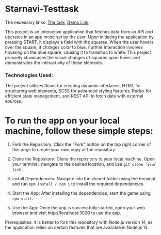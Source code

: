 # Starnavi-Testtask

The necessary links:
  [The task](https://starnavi-frontend-test-task-v3.netlify.app/), 
  [Demo Link](https://katerynashylina.github.io/starnavi-testtask/).  

 This project is an interactive application that fetches data from an API and operates in an app mode set by the user. Upon initiating the application by pressing START, it displays a field with the squares. When the user hovers over the square, it changes color to blue. Further interaction involves hovering on the blue square, causing it to transition to white. This project primarily showcases the visual changes of squares upon hover and demonstrates the interactivity of these elements.

### Technologies Used:
The project utilizes React for creating dynamic interfaces, HTML for structuring web elements, SCSS for advanced styling features, Redux for efficient state management, and REST API to fetch data with external sources.

# To run the app on your local machine, follow these simple steps:

1. Fork the Repository:
Click the "Fork" button on the top right corner of this page to create your own copy of the repository.

2. Clone the Repository:
Clone the repository to your local machine. Open your terminal, navigate to the desired location, and use `git clone 'your link'`.

3. Install Dependencies:
Navigate into the cloned folder using the terminal and run `npm install / npm i` to install the required dependencies.

4. Start the App:
After installing the dependencies, start the game using `npm start`.

5. Use the App:
Once the app is successfully started, open your web browser and visit http://localhost:3000 to use the app.

Prerequisites:
It is better to fork this repository with Node.js version 14, as the application relies on certain features that are available in Node.js 14.

